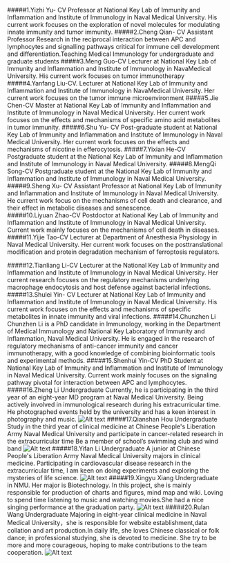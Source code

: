 
#####1.Yizhi Yu- CV 
Professor at National Key Lab of Immunity and Inflammation and Institute of Immunology in Naval Medical University. His current work focuses on the exploration of novel molecules for modulating innate immunity and tumor immunity.
#####2.Cheng Qian- CV 
Assistant Professor
Research in the reciprocal interaction between APC and lymphocytes and signalling pathways critical for immune cell development and differentiation.Teaching Medical Immunology for undergraduate and graduate students
#####3.Meng Guo-CV
Lecturer at National Key Lab of lmmunity and lnflammation and lnstitute of lmmunology in NavaMedical University. His current work focuses on tumor immunotherapy
#####4.Yanfang Liu-CV. 
Lecturer at National Key Lab of lmmunity and lnflammation and lnstitute of lmmunology in NavaMedical University. Her current work focuses on the tumor immune microenvironment
#####5.Jie Chen-CV 
Master at National Key Lab of Immunity and Inflammation and Institute of Immunology in Naval Medical University. Her current work focuses on the effects and mechanisms of specific amino acid metabolites in tumor immunity.
#####6.Shu Yu- CV 
Post-graduate student at National Key Lab of Immunity and Inflammation and Institute of Immunology in Naval Medical University. Her current work focuses on the effects and mechanisms of nicotine in efferocytosis.
#####7.Yixian He-CV
Postgraduate student at the National Key Lab of Immunity and Inflammation and Institute of Immunology in Naval Medical University.
#####8.MengQi Song-CV
Postgraduate student at the National Key Lab of Immunity and Inflammation and Institute of Immunology in Naval Medical University.
#####9.Sheng Xu- CV 
Assistant Professor at National Key Lab of Immunity and Inflammation and Institute of Immunology in Naval Medical University. He current work focus on the mechanisms of cell death and clearance, and their effect in metabolic diseases and senescence.  
#####10.Liyuan Zhao-CV
Postdoctor at National Key Lab of Immunity and Inflammation and Institute of Immunology in Naval Medical University. Current work mainly focuses on the mechanisms of cell death in diseases.
#####11.Yijie Tao-CV
Lecturer at Department of Anesthesia Physiology in Naval Medical University. Her current work focuses on the posttranslational modification and protein degradation mechanism of ferroptosis regulators.

#####12.Tianliang Li-CV
Lecturer at the National Key Lab of Immunity and Inflammation and Institute of Immunology in Naval Medical University. Her current research focuses on the regulatory mechanisms underlying macrophage endocytosis and host defense against bacterial infections. 
#####13.Shulei Yin- CV 
Lecturer at National Key Lab of Immunity and Inflammation and Institute of Immunology in Naval Medical University. His current work focuses on the effects and mechanisms of specific metabolites in innate immunity and viral infections.
#####14.Chunzhen Li
Chunzhen Li is a PhD candidate in Immunology, working in the Department of Medical Immunology and National Key Laboratory of Immunity and Inflammation, Naval Medical University. He is engaged in the research of regulatory mechanisms of anti-cancer immunity and cancer immunotherapy, with a good knowledge of combining bioinformatic tools and experimental methods.
#####15.Shenhui Yin-CV
PhD Student at National Key Lab of Immunity and Inflammation and Institute of Immunology in Naval Medical University. 
Current work mainly focuses on the signaling pathway pivotal for interaction between APC and lymphocytes.  
#####16.Zheng Li
Undergraduate 
Currently, he is participating in the third year of an eight-year MD program at Naval Medical University. Being actively involved in immunological research during his extracurricular time. He photographed events held by the university and has a keen interest in photography and music. 
![Alt text](<16.Zheng Li-1.jpeg>)
#####17.Qianshan Hou
Undergraduate
Study in the third year of clinical medicine at Chinese People's Liberation Army Naval Medical University and participate in cancer-related research in the extracurricular time
Be a member of school’s swimming club and wind band
![Alt text](<17.Qianshan Hou-1.jpeg>)
#####18.Yifan Li
Undergraduate
A junior at Chinese People's Liberation Army Naval Medical University majors in clinical medicine. Participating in cardiovascular disease research in the extracurricular time, I am keen on doing experiments and exploring the mysteries of life science.
![Alt text](<18.Yifan Li-1.jpeg>)
#####19.Xingyu Xiang
Undergraduate in NMU. Her major is Biotechnology. In this project, she is mainly responsible for production of charts and figures, mind map and wiki. Loving to spend time listening to music and watching movies.She had a nice singing performance at the graduation party.
![Alt text](<19.Xingyu Xiang-1.jpeg>)
#####20.Rulan Wang
Undergraduate
Majoring in eight-year clinical medicine in Naval Medical University，she is responsible for website establishment,data collation and art production.In daily life, she loves Chinese classical or folk dance; in professional studying, she is devoted to medicine. She try to be more and more courageous, hoping to make contributions to the team cooperation.
![Alt text](<20.Rulan Wang-1.jpeg>)
